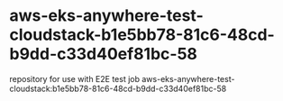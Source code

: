 # aws-eks-anywhere-test-cloudstack-b1e5bb78-81c6-48cd-b9dd-c33d40ef81bc-58
repository for use with E2E test job aws-eks-anywhere-test-cloudstack:b1e5bb78-81c6-48cd-b9dd-c33d40ef81bc-58

